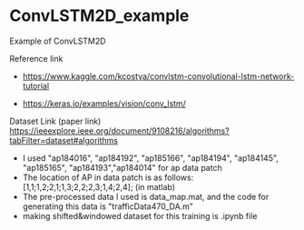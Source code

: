 # ConvLSTM2D_example
Example of ConvLSTM2D


Reference link 
* https://www.kaggle.com/kcostya/convlstm-convolutional-lstm-network-tutorial

* https://keras.io/examples/vision/conv_lstm/

Dataset Link (paper link)
https://ieeexplore.ieee.org/document/9108216/algorithms?tabFilter=dataset#algorithms

- I used "ap184016", "ap184192", "ap185166", "ap184194", "ap184145", "ap185165", "ap184193","ap184014" for ap data patch
- The location of AP in data patch is as follows: [1,1;1,2;2,1;1,3;2,2;2,3;1,4;2,4]; (in matlab)
- The pre-processed data I used is data_map.mat, and the code for generating this data is  "trafficData470_DA.m"
- making shifted&windowed dataset for this training is .ipynb file



